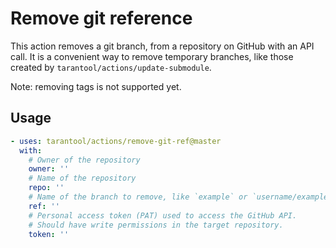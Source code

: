 # Remove git reference

This action removes a git branch,
from a repository on GitHub with an API call.
It is a convenient way to remove temporary branches, like
those created by `tarantool/actions/update-submodule`.

Note: removing tags is not supported yet.

## Usage

```yaml
- uses: tarantool/actions/remove-git-ref@master
  with:
    # Owner of the repository
    owner: ''
    # Name of the repository
    repo: ''
    # Name of the branch to remove, like `example` or `username/example`.
    ref: ''
    # Personal access token (PAT) used to access the GitHub API.
    # Should have write permissions in the target repository.
    token: ''
```
